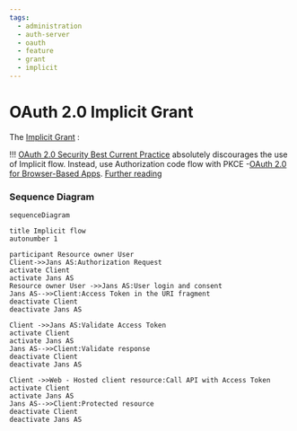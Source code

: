 ```yaml
---
tags:
  - administration
  - auth-server
  - oauth
  - feature
  - grant
  - implicit
---
```


# OAuth 2.0 Implicit Grant 

The [Implicit Grant](https://tools.ietf.org/html/rfc6749#section-1.3.2) :

!!! [OAuth 2.0 Security Best Current Practice](https://tools.ietf.org/html/draft-ietf-oauth-security-topics) absolutely discourages the use of Implicit flow.
Instead, use Authorization code flow with PKCE -[OAuth 2.0 for Browser-Based Apps](https://tools.ietf.org/html/draft-ietf-oauth-browser-based-apps).
[Further reading](https://oauth.net/2/grant-types/implicit/)


### Sequence Diagram

```mermaid
sequenceDiagram

title Implicit flow
autonumber 1

participant Resource owner User
Client->>Jans AS:Authorization Request
activate Client
activate Jans AS
Resource owner User ->>Jans AS:User login and consent
Jans AS-->>Client:Access Token in the URI fragment
deactivate Client
deactivate Jans AS

Client ->>Jans AS:Validate Access Token
activate Client
activate Jans AS
Jans AS-->>Client:Validate response
deactivate Client
deactivate Jans AS

Client ->>Web - Hosted client resource:Call API with Access Token
activate Client
activate Jans AS
Jans AS-->>Client:Protected resource
deactivate Client
deactivate Jans AS

```

